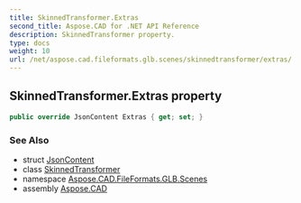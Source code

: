 ```yaml
---
title: SkinnedTransformer.Extras
second_title: Aspose.CAD for .NET API Reference
description: SkinnedTransformer property. 
type: docs
weight: 10
url: /net/aspose.cad.fileformats.glb.scenes/skinnedtransformer/extras/
---
```

## SkinnedTransformer.Extras property

```csharp
public override JsonContent Extras { get; set; }
```

### See Also

* struct [JsonContent](../../../aspose.cad.fileformats.glb.io/jsoncontent/)
* class [SkinnedTransformer](../)
* namespace [Aspose.CAD.FileFormats.GLB.Scenes](../../skinnedtransformer/)
* assembly [Aspose.CAD](../../../)



